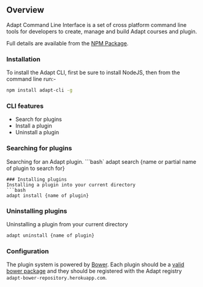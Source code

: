 ## Overview
Adapt Command Line Interface is a set of cross platform command line tools for developers to create, manage and build Adapt courses and plugin.

Full details are available from the [NPM Package](https://npmjs.org/package/adapt-cli).

### Installation
To install the Adapt CLI, first be sure to install NodeJS, then from the command line run:-
```bash
npm install adapt-cli -g
```

### CLI features
* Search for plugins
* Install a plugin
* Uninstall a plugin

### Searching for plugins
Searching for an Adapt plugin.
```bash`
adapt search {name or partial name of plugin to search for}
```
### Installing plugins
Installing a plugin into your current directory
```bash
adapt install {name of plugin}
```
### Uninstalling plugins
Uninstalling a plugin from your current directory
```bash
adapt uninstall {name of plugin}
````
### Configuration
The plugin system is powered by [Bower](http://bower.io). Each plugin should be a [valid bower package](http://bower.io/#defining-a-package) and they should be registered with the Adapt registry `adapt-bower-repository.herokuapp.com`.